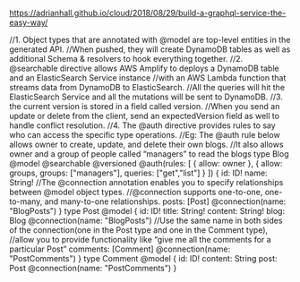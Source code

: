 https://adrianhall.github.io/cloud/2018/08/29/build-a-graphql-service-the-easy-way/

//1. Object types that are annotated with @model are top-level entities in the generated API. 
//When pushed, they will create DynamoDB tables as well as additional Schema & resolvers to hook everything together.
//2. @searchable directive allows AWS Amplify to deploys a DynamoDB table and an ElasticSearch Service instance 
//with an AWS Lambda function that streams data from DynamoDB to ElasticSearch. 
//All the queries will hit the ElasticSearch Service and all the mutations will be sent to DynamoDB.
//3. the current version is stored in a field called version. 
//When you send an update or delete from the client, send an expectedVersion field as well to handle conflict resolution.
//4. The @auth directive provides rules to say who can access the specific type operations. 
//Eg: The @auth rule below allows owner to create, update, and delete their own blogs.
//It also allows owner and a group of people called “managers” to read the blogs
type Blog @model @searchable @versioned
@auth(rules: [
    { allow: owner },
    { allow: groups, groups: ["managers"], queries: ["get","list"] }
  ])
{
  id: ID!
  name: String!
  //The @connection annotation enables you to specify relationships between @model object types. 
  //@connection supports one-to-one, one-to-many, and many-to-one relationships.
  posts: [Post] @connection(name: "BlogPosts")
}
type Post @model {
  id: ID!
  title: String!
  content: String!
  blog: Blog @connection(name: "BlogPosts")
  //Use the same name in both sides of the connection(one in the Post type and one in the Comment type), 
  //allow you to provide functionality like “give me all the comments for a particular Post”
  comments: [Comment] @connection(name: "PostComments")
}
type Comment @model {
  id: ID!
  content: String
  post: Post @connection(name: "PostComments")
}